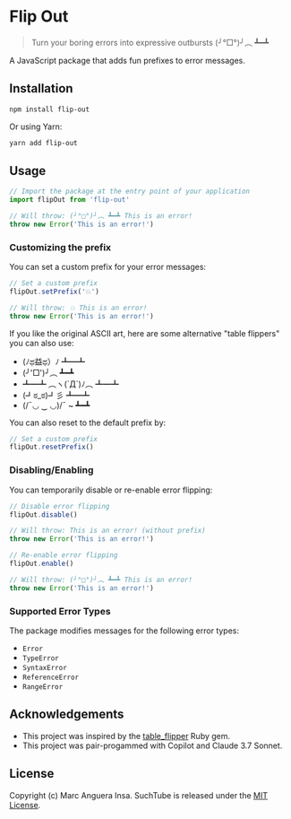 # Flip Out

> Turn your boring errors into expressive outbursts (╯°□°)╯︵ ┻━┻

A JavaScript package that adds fun prefixes to error messages.

## Installation

```bash
npm install flip-out
```

Or using Yarn:

```bash
yarn add flip-out
```

## Usage

```javascript
// Import the package at the entry point of your application
import flipOut from 'flip-out'

// Will throw: (╯°□°)╯︵ ┻━┻ This is an error!
throw new Error('This is an error!')
```

### Customizing the prefix

You can set a custom prefix for your error messages:

```javascript
// Set a custom prefix
flipOut.setPrefix('💥')

// Will throw: 💥 This is an error!
throw new Error('This is an error!')
```

If you like the original ASCII art, here are some alternative "table flippers" you can also use:
- (ﾉಥ益ಥ）ﾉ ┻━┻
- (╯'□')╯︵ ┻━┻
- ┻━┻ ︵ヽ(`Д´)ﾉ︵ ┻━┻
- (┛ಠ_ಠ)┛彡 ┻━┻
- (/¯◡ ‿ ◡)/¯ ~ ┻━┻

You can also reset to the default prefix by:

```javascript
// Set a custom prefix
flipOut.resetPrefix()
```

### Disabling/Enabling

You can temporarily disable or re-enable error flipping:

```javascript
// Disable error flipping
flipOut.disable()

// Will throw: This is an error! (without prefix)
throw new Error('This is an error!')

// Re-enable error flipping
flipOut.enable()

// Will throw: (╯°□°)╯︵ ┻━┻ This is an error!
throw new Error('This is an error!')
```

### Supported Error Types

The package modifies messages for the following error types:
- `Error`
- `TypeError`
- `SyntaxError`
- `ReferenceError`
- `RangeError`

## Acknowledgements

- This project was inspired by the [table_flipper](https://github.com/iridakos/table_flipper) Ruby gem.
- This project was pair-progammed with Copilot and Claude 3.7 Sonnet.

## License

Copyright (c) Marc Anguera Insa. SuchTube is released under the [MIT License](LICENSE).
